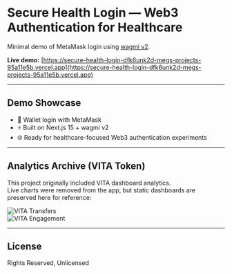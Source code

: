 # Secure Health Login — Web3 Authentication for Healthcare

Minimal demo of MetaMask login using [wagmi v2](https://wagmi.sh/).

**Live demo:** [https://secure-health-login-dfk6unk2d-megs-projects-95a11e5b.vercel.app](https://secure-health-login-dfk6unk2d-megs-projects-95a11e5b.vercel.app)

---

## Demo Showcase

- 🔐 Wallet login with MetaMask  
- ⚡ Built on Next.js 15 + wagmi v2  
- 🌐 Ready for healthcare-focused Web3 authentication experiments  

---

## Analytics Archive (VITA Token)

This project originally included VITA dashboard analytics.  
Live charts were removed from the app, but static dashboards are preserved here for reference:

![VITA Transfers](docs/images/vita_transfers.png)  
![VITA Engagement](docs/images/vita_engagement.png)  

---

## License

Rights Reserved, Unlicensed
